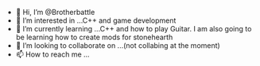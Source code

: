 - 👋 Hi, I’m @Brotherbattle
- 👀 I’m interested in ...C++ and game development
- 🌱 I’m currently learning ...C++ and how to play Guitar. I am also going to be learning how to create mods for stonehearth
- 💞️ I’m looking to collaborate on ...(not collabing at the moment)
- 📫 How to reach me ...

<!---
Brotherbattle/Brotherbattle is a ✨ special ✨ repository because its `README.md` (this file) appears on your GitHub profile.
You can click the Preview link to take a look at your changes.
--->

